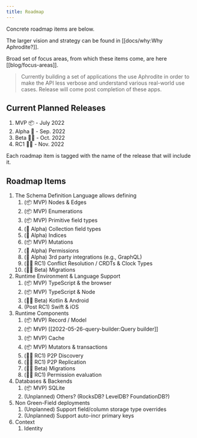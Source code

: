```yaml
---
title: Roadmap
---
```


Concrete roadmap items are below.

The larger vision and strategy can be found in [[docs/why:Why Aphrodite?]].

Broad set of focus areas, from which these items come, are here [[blog/focus-areas]].

> Currently building a set of applications the use Aphrodite in order to make the API less verbose and understand
> various real-world use cases. Release will come post completion of these apps.

## Current Planned Releases

1. MVP 📦 - July 2022
2. Alpha 💪 - Sep. 2022
3. Beta 🤦‍♂️ - Oct. 2022
4. RC1 🧚‍♀️ - Nov. 2022

Each roadmap item is tagged with the name of the release that will include it.

## Roadmap Items

1. The Schema Definition Language allows defining
   1. (📦 MVP) Nodes & Edges
   2. (📦 MVP) Enumerations
   3. (📦 MVP) Primitive field types
   4. (💪 Alpha) Collection field types
   5. (💪 Alpha) Indices
   6. (📦 MVP) Mutations
   7. (💪 Alpha) Permissions
   8. (💪 Alpha) 3rd party integrations (e.g., GraphQL)
   9. (🧚‍♀️ RC1) Conflict Resolution / CRDTs & Clock Types
   10. (🤦‍♂️ Beta) Migrations
2. Runtime Environment & Language Support
   1. (📦 MVP) TypeScript & the browser
   2. (📦 MVP) TypeScript & Node
   3. (🤦‍♂️ Beta) Kotlin & Android
   4. (Post RC1) Swift & iOS
3. Runtime Components
   1. (📦 MVP) Record / Model
   2. (📦 MVP) [[2022-05-26-query-builder:Query builder]]
   3. (📦 MVP) Cache
   4. (📦 MVP) Mutators & transactions
   5. (🧚‍♀️ RC1) P2P Discovery
   6. (🧚‍♀️ RC1) P2P Replication
   7. (🤦‍♂️ Beta) Migrations
   8. (🧚‍♀️ RC1) Permission evaluation
4. Databases & Backends
   1. (📦 MVP) SQLite
   2. (Unplanned) Others? (RocksDB? LevelDB? FoundationDB?)
5. Non Green-Field deployments
   1. (Unplanned) Support field/column storage type overrides
   2. (Unplanned) Support auto-incr primary keys
6. Context
   1. Identity